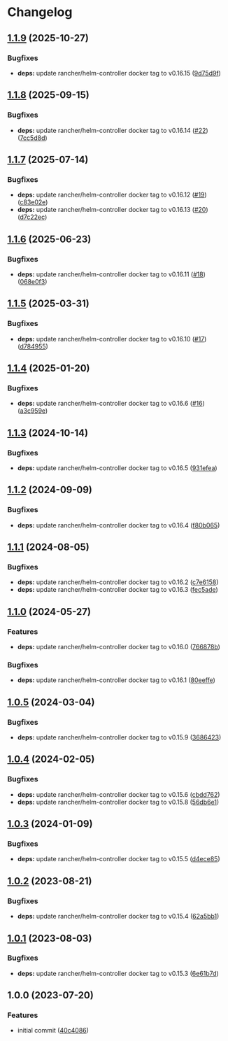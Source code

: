 # Changelog

## [1.1.9](https://github.com/cloudpunks/helm-controller/compare/v1.1.8...v1.1.9) (2025-10-27)


### Bugfixes

* **deps:** update rancher/helm-controller docker tag to v0.16.15 ([9d75d9f](https://github.com/cloudpunks/helm-controller/commit/9d75d9f1ff9b49e15b3cb0d1aecbfb18f70a8db0))

## [1.1.8](https://github.com/cloudpunks/helm-controller/compare/v1.1.7...v1.1.8) (2025-09-15)


### Bugfixes

* **deps:** update rancher/helm-controller docker tag to v0.16.14 ([#22](https://github.com/cloudpunks/helm-controller/issues/22)) ([7cc5d8d](https://github.com/cloudpunks/helm-controller/commit/7cc5d8d1ee0a601bd36bff37ebabe73f9001827a))

## [1.1.7](https://github.com/cloudpunks/helm-controller/compare/v1.1.6...v1.1.7) (2025-07-14)


### Bugfixes

* **deps:** update rancher/helm-controller docker tag to v0.16.12 ([#19](https://github.com/cloudpunks/helm-controller/issues/19)) ([c83e02e](https://github.com/cloudpunks/helm-controller/commit/c83e02eb114e86fb0c481110e02fe7c19a08e6bd))
* **deps:** update rancher/helm-controller docker tag to v0.16.13 ([#20](https://github.com/cloudpunks/helm-controller/issues/20)) ([d7c22ec](https://github.com/cloudpunks/helm-controller/commit/d7c22eca32c1442caff35210c85381cd414f9333))

## [1.1.6](https://github.com/cloudpunks/helm-controller/compare/v1.1.5...v1.1.6) (2025-06-23)


### Bugfixes

* **deps:** update rancher/helm-controller docker tag to v0.16.11 ([#18](https://github.com/cloudpunks/helm-controller/issues/18)) ([068e0f3](https://github.com/cloudpunks/helm-controller/commit/068e0f39cf87b95adb5d7edabf10ab3de8a193d0))

## [1.1.5](https://github.com/cloudpunks/helm-controller/compare/v1.1.4...v1.1.5) (2025-03-31)


### Bugfixes

* **deps:** update rancher/helm-controller docker tag to v0.16.10 ([#17](https://github.com/cloudpunks/helm-controller/issues/17)) ([d784955](https://github.com/cloudpunks/helm-controller/commit/d784955695fa32868dde12900e978d7c11b4c4ab))

## [1.1.4](https://github.com/cloudpunks/helm-controller/compare/v1.1.3...v1.1.4) (2025-01-20)


### Bugfixes

* **deps:** update rancher/helm-controller docker tag to v0.16.6 ([#16](https://github.com/cloudpunks/helm-controller/issues/16)) ([a3c959e](https://github.com/cloudpunks/helm-controller/commit/a3c959e42443849f8b30b67b55d956e23346286a))

## [1.1.3](https://github.com/cloudpunks/helm-controller/compare/v1.1.2...v1.1.3) (2024-10-14)


### Bugfixes

* **deps:** update rancher/helm-controller docker tag to v0.16.5 ([931efea](https://github.com/cloudpunks/helm-controller/commit/931efea1966cd3105a89c6b3b9206dd683e6d95d))

## [1.1.2](https://github.com/cloudpunks/helm-controller/compare/v1.1.1...v1.1.2) (2024-09-09)


### Bugfixes

* **deps:** update rancher/helm-controller docker tag to v0.16.4 ([f80b065](https://github.com/cloudpunks/helm-controller/commit/f80b065d08aba8cfc70139cdfab81081ea082ceb))

## [1.1.1](https://github.com/cloudpunks/helm-controller/compare/v1.1.0...v1.1.1) (2024-08-05)


### Bugfixes

* **deps:** update rancher/helm-controller docker tag to v0.16.2 ([c7e6158](https://github.com/cloudpunks/helm-controller/commit/c7e6158743e21fa54166787d20bb04750b35d6cf))
* **deps:** update rancher/helm-controller docker tag to v0.16.3 ([fec5ade](https://github.com/cloudpunks/helm-controller/commit/fec5ade99ae9b549cf782e9b4222a0234ae614c7))

## [1.1.0](https://github.com/cloudpunks/helm-controller/compare/v1.0.5...v1.1.0) (2024-05-27)


### Features

* **deps:** update rancher/helm-controller docker tag to v0.16.0 ([766878b](https://github.com/cloudpunks/helm-controller/commit/766878b900ecadb33188b898709344c39bb1fa15))


### Bugfixes

* **deps:** update rancher/helm-controller docker tag to v0.16.1 ([80eeffe](https://github.com/cloudpunks/helm-controller/commit/80eeffe2f8bea77b4eb20a4065934ccb57d95ca4))

## [1.0.5](https://github.com/cloudpunks/helm-controller/compare/v1.0.4...v1.0.5) (2024-03-04)


### Bugfixes

* **deps:** update rancher/helm-controller docker tag to v0.15.9 ([3686423](https://github.com/cloudpunks/helm-controller/commit/368642303f9c56c7f70ca990a44d5f8df92fc07f))

## [1.0.4](https://github.com/cloudpunks/helm-controller/compare/v1.0.3...v1.0.4) (2024-02-05)


### Bugfixes

* **deps:** update rancher/helm-controller docker tag to v0.15.6 ([cbdd762](https://github.com/cloudpunks/helm-controller/commit/cbdd762cf4924c02a54efd3184ff1bd1244e83ad))
* **deps:** update rancher/helm-controller docker tag to v0.15.8 ([56db6e1](https://github.com/cloudpunks/helm-controller/commit/56db6e1eb2e3331e24f877304787853301454615))

## [1.0.3](https://github.com/cloudpunks/helm-controller/compare/v1.0.2...v1.0.3) (2024-01-09)


### Bugfixes

* **deps:** update rancher/helm-controller docker tag to v0.15.5 ([d4ece85](https://github.com/cloudpunks/helm-controller/commit/d4ece85b22c50731d062f549a1b4e6fd52bdba69))

## [1.0.2](https://github.com/cloudpunks/helm-controller/compare/v1.0.1...v1.0.2) (2023-08-21)


### Bugfixes

* **deps:** update rancher/helm-controller docker tag to v0.15.4 ([62a5bb1](https://github.com/cloudpunks/helm-controller/commit/62a5bb103c01d21683495d6080c9561bb786ecd3))

## [1.0.1](https://github.com/cloudpunks/helm-controller/compare/v1.0.0...v1.0.1) (2023-08-03)


### Bugfixes

* **deps:** update rancher/helm-controller docker tag to v0.15.3 ([6e61b7d](https://github.com/cloudpunks/helm-controller/commit/6e61b7d9da43b34f0b5f7c42f6010e8cf6faec2f))

## 1.0.0 (2023-07-20)


### Features

* initial commit ([40c4086](https://github.com/cloudpunks/helm-controller/commit/40c408699b8f53896d217fa4b47c63de3573b757))
